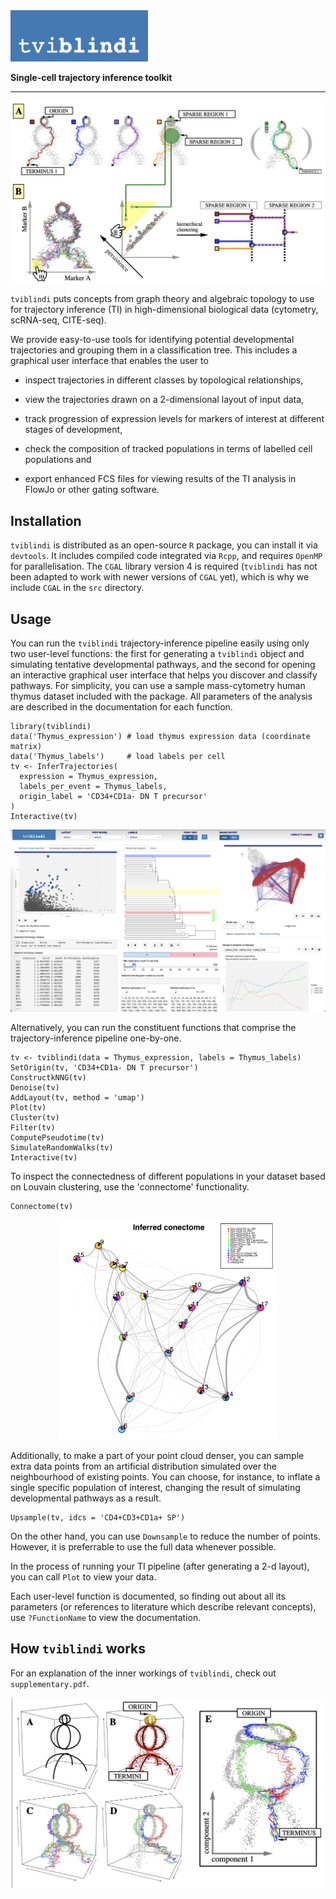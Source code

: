  <img src="tviblindi_logo.png" width=220>


**Single-cell trajectory inference toolkit**

- - - - -

<kbd>
  <img src="tviblindi_workflow.png">
</kbd>



`tviblindi` puts concepts from graph theory and algebraic topology to use for trajectory inference (TI) in high-dimensional biological data (cytometry, scRNA-seq, CITE-seq).

We provide easy-to-use tools for identifying potential developmental trajectories and grouping them in a classification tree.
This includes a graphical user interface that enables the user to

* inspect trajectories in different classes by topological relationships,

* view the trajectories drawn on a 2-dimensional layout of input data,

* track progression of expression levels for markers of interest at different stages of development,

* check the composition of tracked populations in terms of labelled cell populations and

* export enhanced FCS files for viewing results of the TI analysis in FlowJo or other gating software.

## Installation

`tviblindi` is distributed as an open-source `R` package, you can install it via `devtools`.
It includes compiled code integrated via `Rcpp`, and requires `OpenMP` for parallelisation.
The `CGAL` library version 4 is required (`tviblindi` has not been adapted to work with newer versions of `CGAL` yet), which is why we include `CGAL` in the `src` directory.

## Usage

You can run the `tviblindi` trajectory-inference pipeline easily using only two user-level functions: the first for generating a `tviblindi` object and simulating tentative developmental pathways, and the second for opening an interactive graphical user interface that helps you discover and classify pathways. For simplicity, you can use a sample mass-cytometry human thymus dataset included with the package. All parameters of the analysis are described in the documentation for each function.

```
library(tviblindi)
data('Thymus_expression') # load thymus expression data (coordinate matrix)
data('Thymus_labels')     # load labels per cell
tv <- InferTrajectories(
  expression = Thymus_expression,
  labels_per_event = Thymus_labels,
  origin_label = 'CD34+CD1a- DN T precursor'
)
Interactive(tv)
```

<kbd>
  <img src="tviblindi_gui.png">
</kbd>



Alternatively, you can run the constituent functions that comprise the trajectory-inference pipeline one-by-one.

```
tv <- tviblindi(data = Thymus_expression, labels = Thymus_labels)
SetOrigin(tv, 'CD34+CD1a- DN T precursor')
ConstructkNNG(tv)
Denoise(tv)
AddLayout(tv, method = 'umap')
Plot(tv)
Cluster(tv)
Filter(tv)
ComputePseudotime(tv)
SimulateRandomWalks(tv)
Interactive(tv)
```

To inspect the connectedness of different populations in your dataset based on Louvain clustering, use the 'connectome' functionality.

```
Connectome(tv)
```

<center>
<kbd>
  <img src="tviblindi_connectome.png" width=350>
</kbd>
</center>



Additionally, to make a part of your point cloud denser, you can sample extra data points from an artificial distribution simulated over the neighbourhood of existing points.
You can choose, for instance, to inflate a single specific population of interest, changing the result of simulating developmental pathways as a result.

```
Upsample(tv, idcs = 'CD4+CD3+CD1a+ SP')
```

On the other hand, you can use `Downsample` to reduce the number of points.
However, it is preferrable to use the full data whenever possible.

In the process of running your TI pipeline (after generating a 2-d layout), you can call `Plot` to view your data.

Each user-level function is documented, so finding out about all its parameters (or references to literature which describe relevant concepts), use `?FunctionName` to view the documentation.

## How `tviblindi` works

For an explanation of the inner workings of `tviblindi`, check out `supplementary.pdf`.


<center>
<kbd>
  <img src="tviblindi_sparsity.png" width=500>
</kbd>
</center>

